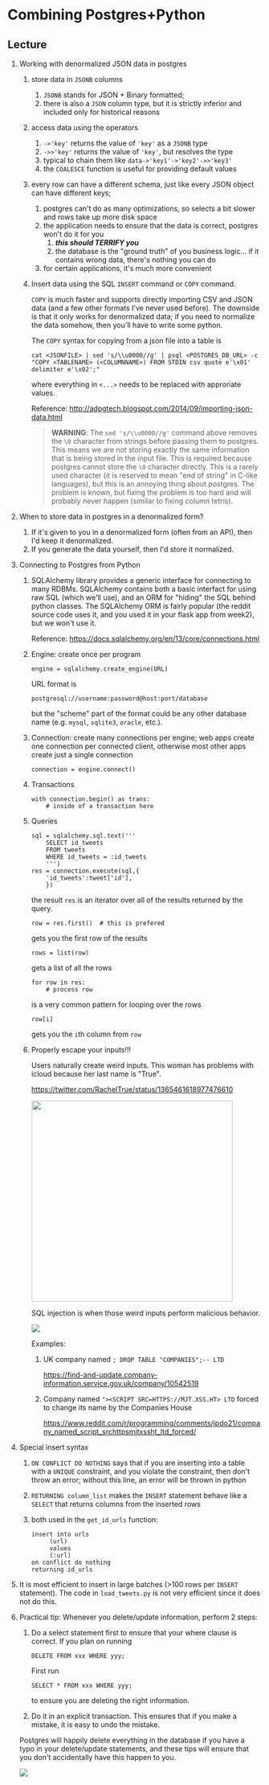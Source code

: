 # Combining Postgres+Python

## Lecture

1. Working with denormalized JSON data in postgres

    1. store data in `JSONB` columns

        1. `JSONB` stands for JSON + Binary formatted;
        1. there is also a `JSON` column type, but it is strictly inferior and included only for historical reasons

    1. access data using the operators
        1. `->'key'` returns the value of `'key'` as a `JSONB` type
        1. `->>'key'` returns the value of `'key'`, but resolves the type 
        1. typical to chain them like `data->'key1'->'key2'->>'key3'`
        1. the `COALESCE` function is useful for providing default values

    1. every row can have a different schema, just like every JSON object can have different keys;
        1. postgres can't do as many optimizations, so selects a bit slower and rows take up more disk space
        1. the application needs to ensure that the data is correct, postgres won't do it for you
            1. _**this should TERRIFY you**_
            1. the database is the "ground truth" of you business logic... if it contains wrong data, there's nothing you can do
        1. for certain applications, it's much more convenient

    1. Insert data using the SQL `INSERT` command or `COPY` command.

       `COPY` is much faster and supports directly importing CSV and JSON data (and a few other formats I've never used before).
       The downside is that it only works for denormalized data;
       if you need to normalize the data somehow,
       then you'll have to write some python.

       The `COPY` syntax for copying from a json file into a table is
       ```
       cat <JSONFILE> | sed 's/\\u0000//g' | psql <POSTGRES_DB_URL> -c "COPY <TABLENAME> (<COLUMNNAME>) FROM STDIN csv quote e'\x01' delimiter e'\x02';"
       ```
       where everything in `<...>` needs to be replaced with approriate values.

       Reference: <http://adpgtech.blogspot.com/2014/09/importing-json-data.html>

       > **WARNING**:
       > The `sed 's/\\u0000//g'` command above removes the `\0` character from strings before passing them to postgres.
       > This means we are not storing exactly the same information that is being stored in the input file.
       > This is required because postgres cannot store the `\0` character directly.
       > This is a rarely used character (it is reserved to mean "end of string" in C-like languages),
       > but this is an annoying thing about postgres.
       > The problem is known, but fixing the problem is too hard and will probably never happen (similar to fixing column tetris).

    <!--
    1. NoSQL:
        1. Last week we mentioned that one "advantage" of NoSQL databases over postgres is that they are faster because they do not offer ACID guarantees. (I put advantage in scare quotes because it's possible to turn off Postgres's ACID guarantees to improve performance.)
        1. The other killer feature of NoSQL databases is the ability to store raw JSON documents... but Postgres can do that too!  (And Postgres let's you combine these documents using arbitrary SQL, which NoSQL dbs cannot do.)
    -->

1. When to store data in postgres in a denormalized form?

    1. If it's given to you in a denormalized form (often from an API), then I'd keep it denormalized.
    1. If you generate the data yourself, then I'd store it normalized.

1. Connecting to Postgres from Python

    1. SQLAlchemy library provides a generic interface for connecting to many RDBMs.
       SQLAlchemy contains both a basic interfact for using raw SQL (which we'll use),
       and an ORM for "hiding" the SQL behind python classes.
       The SQLAlchemy ORM is fairly popular (the reddit source code uses it, and you used it in your flask app from week2),
       but we won't use it.

       Reference: <https://docs.sqlalchemy.org/en/13/core/connections.html>

    1. Engine: create once per program
       ```
       engine = sqlalchemy.create_engine(URL)
       ```
       URL format is
       ```
       postgresql://username:password@host:port/database
       ```
       but the "scheme" part of the format could be any other database name (e.g. `mysql`, `sqlite3`, `oracle`, etc.).


    1. Connection: create many connections per engine; web apps create one connection per connected client, otherwise most other apps create just a single connection
       ```
       connection = engine.connect()
       ```

    1. Transactions
       ```
       with connection.begin() as trans:
           # inside of a transaction here
       ```

    1. Queries
       ```
       sql = sqlalchemy.sql.text('''
           SELECT id_tweets
           FROM tweets
           WHERE id_tweets = :id_tweets
           ''')
       res = connection.execute(sql,{
           'id_tweets':tweet['id'],
           })
       ```
       the result `res` is an iterator over all of the results returned by the query.
       ```
       row = res.first()  # this is prefered
       ```
       gets you the first row of the results
       ```
       rows = list(row)
       ```
       gets a list of all the rows
       ```
       for row in res:
           # process row 
       ```
       is a very common pattern for looping over the rows
       ```
       row[i]
       ```
       gets you the `i`th column from `row`

    1. Properly escape your inputs!!!

       Users naturally create weird inputs.
       This woman has problems with icloud because her last name is "True".

       https://twitter.com/RachelTrue/status/1365461618977476610

       <img src=su7tsddd0fl61.jpg width=400px />

       SQL injection is when those weird inputs perform malicious behavior.

       <img src=exploits_of_a_mom.png />

       Examples:

       1. UK company named `; DROP TABLE "COMPANIES";-- LTD`
       
          <https://find-and-update.company-information.service.gov.uk/company/10542519>

       1. Company named `"><SCRIPT SRC=HTTPS://MJT.XSS.HT> LTD` forced to change its name by the Companies House
       
          <https://www.reddit.com/r/programming/comments/jpdo21/company_named_script_srchttpsmjtxssht_ltd_forced/>

1. Special insert syntax

   1. `ON CONFLICT DO NOTHING` says that if you are inserting into a table with a `UNIQUE` constraint,
      and you violate the constraint, then don't throw an error;
      without this line, an error will be thrown in python

   1. `RETURNING column_list` makes the `INSERT` statement behave like a `SELECT` that returns columns from the inserted rows

   1. both used in the `get_id_urls` function:

       ```
       insert into urls
            (url)
            values
            (:url)
       on conflict do nothing
       returning id_urls
       ```

1. It is most efficient to insert in large batches (>100 rows per `INSERT` statement).
   The code in `load_tweets.py` is not very efficient since it does not do this.

1. Practical tip:
   Whenever you delete/update information, perform 2 steps:
   
   1. Do a select statement first to ensure that your where clause is correct.
      If you plan on running 
      ```
      DELETE FROM xxx WHERE yyy;
      ```
      First run
      ```
      SELECT * FROM xxx WHERE yyy; 
      ```
      to ensure you are deleting the right information.

   1. Do it in an explicit transaction.
      This ensures that if you make a mistake,
      it is easy to undo the mistake. 

   Postgres will happily delete everything in the database if you have a typo in your delete/update statements,
   and these tips will ensure that you don't accidentally have this happen to you.

   <img src=Strip-Bas-ed-eonnée-effacée-650-finalenglish.jpg />

